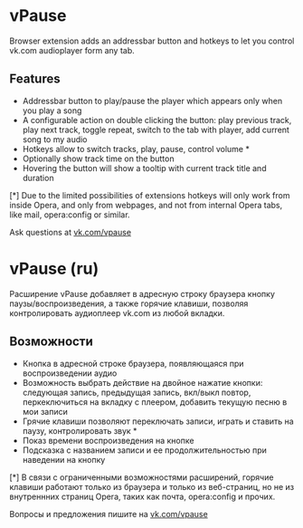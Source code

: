 vPause
======

Browser extension adds an addressbar button and hotkeys to let you control vk.com audioplayer form any tab.

Features
--------

* Addressbar button to play/pause the player which appears only when you play a song
* A configurable action on double clicking the button: play previous track, play next track, toggle repeat,
  switch to the tab with player, add current song to my audio
* Hotkeys allow to switch tracks, play, pause, control volume *
* Optionally show track time on the button
* Hovering the button will show a tooltip with current track title and duration

[*] Due to the limited possibilities of extensions hotkeys will only work from inside Opera,
 and only from webpages, and not from internal Opera tabs, like mail, opera:config or similar.

Ask questions at [vk.com/vpause](http://vk.com/vpause/)


vPause (ru)
===========

Расширение vPause добавляет в адресную строку браузера кнопку паузы/воспроизведения,
а также горячие клавиши, позволяя контролировать аудиоплеер vk.com из любой вкладки.

Возможности
-----------

* Кнопка в адресной строке браузера, появляющаяся при воспроизведении аудио
* Возможность выбрать действие на двойное нажатие кнопки: следующая запись, предыдущая запись, вкл/выкл повтор,
  перкеключиться на вкладку с плеером, добавить текущую песню в мои записи
* Грячие клавиши позволяют переключать записи, играть и ставить на паузу, контролировать звук *
* Показ времени воспроизведения на кнопке
* Подсказка с названием записи и ее продолжительностью при наведении на кнопку

[*]  В связи с ограниченными возможностями расширений, горячие клавиши работают только из браузера и только
из веб-страниц, но не из внутреннних страниц Opera, таких как почта, opera:config и прочих.

Вопросы и предложения пишите на [vk.com/vpause](http://vk.com/vpause/)